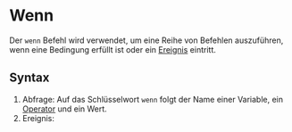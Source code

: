 # Wenn

Der `wenn` Befehl wird verwendet, um eine Reihe von Befehlen auszuführen, wenn eine Bedingung erfüllt ist oder ein [Ereignis](/docs/syntax/ereignisse) eintritt.

## Syntax

1. Abfrage: Auf das Schlüsselwort `wenn` folgt der Name einer Variable, ein [Operator](/docs/syntax/operatoren) und ein Wert.
3. Ereignis: 